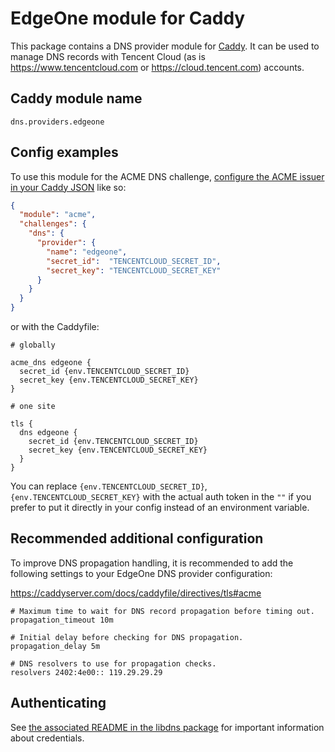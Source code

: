 EdgeOne module for Caddy
===========================

This package contains a DNS provider module for [Caddy](https://github.com/caddyserver/caddy). It can be used to manage DNS records with Tencent Cloud (as is <https://www.tencentcloud.com> or <https://cloud.tencent.com>) accounts.

## Caddy module name

```
dns.providers.edgeone
```

## Config examples

To use this module for the ACME DNS challenge, [configure the ACME issuer in your Caddy JSON](https://caddyserver.com/docs/json/apps/tls/automation/policies/issuer/acme/) like so:

```json
{
  "module": "acme",
  "challenges": {
    "dns": {
      "provider": {
        "name": "edgeone",
        "secret_id":  "TENCENTCLOUD_SECRET_ID",
        "secret_key": "TENCENTCLOUD_SECRET_KEY"
      }
    }
  }
}
```

or with the Caddyfile:

```
# globally

acme_dns edgeone {
  secret_id {env.TENCENTCLOUD_SECRET_ID}
  secret_key {env.TENCENTCLOUD_SECRET_KEY}
}
```

```
# one site

tls {
  dns edgeone {
    secret_id {env.TENCENTCLOUD_SECRET_ID}
    secret_key {env.TENCENTCLOUD_SECRET_KEY}
  }
}
```

You can replace `{env.TENCENTCLOUD_SECRET_ID}`,`{env.TENCENTCLOUD_SECRET_KEY}` with the actual auth token in the `""` if you prefer to put it directly in your config instead of an environment variable.

## Recommended additional configuration

To improve DNS propagation handling, it is recommended to add the following settings to your EdgeOne DNS provider configuration:

https://caddyserver.com/docs/caddyfile/directives/tls#acme

```
# Maximum time to wait for DNS record propagation before timing out.
propagation_timeout 10m

# Initial delay before checking for DNS propagation.
propagation_delay 5m

# DNS resolvers to use for propagation checks.
resolvers 2402:4e00:: 119.29.29.29
```

## Authenticating

See [the associated README in the libdns package](https://github.com/libdns/edgeone) for important information about credentials.
